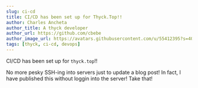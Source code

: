 ```yaml
---
slug: ci-cd
title: CI/CD has been set up for Thyck.Top!!
author: Charles Ancheta
author_title: A thyck developer
author_url: https://github.com/cbebe
author_image_url: https://avatars.githubusercontent.com/u/55412395?s=400&v=4
tags: [thyck, ci-cd, devops]
---
```


CI/CD has been set up for `thyck.top`!!

<!--truncate-->

No more pesky SSH-ing into servers just to update a blog post! In fact, I have published this without loggin into the server! Take that!
